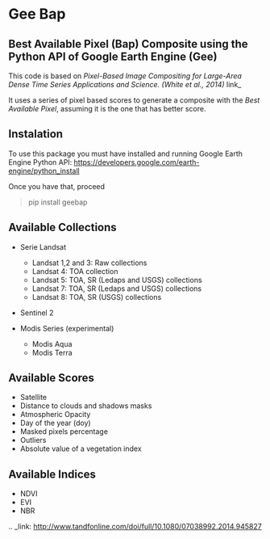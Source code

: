 Gee Bap
=
Best Available Pixel (Bap) Composite using the Python API of Google Earth Engine (Gee)
-

This code is based on *Pixel-Based Image Compositing for Large-Area Dense Time Series Applications and Science. (White et al., 2014)* link_

It uses a series of pixel based scores to generate a composite with the *Best Available Pixel*, assuming it is the one that has better score.

Instalation
-

To use this package you must have installed and running Google Earth Engine Python API: https://developers.google.com/earth-engine/python_install

Once you have that, proceed 

> pip install geebap


Available Collections
-

- Serie Landsat
    
    - Landsat 1,2 and 3: Raw collections
    - Landsat 4: TOA collection
    - Landsat 5: TOA, SR (Ledaps and USGS) collections
    - Landsat 7: TOA, SR (Ledaps and USGS) collections
    - Landsat 8: TOA, SR (USGS) collections

- Sentinel 2

- Modis Series (experimental)

    - Modis Aqua
    - Modis Terra

Available Scores
-

- Satellite
- Distance to clouds and shadows masks
- Atmospheric Opacity
- Day of the year (doy)
- Masked pixels percentage
- Outliers
- Absolute value of a vegetation index

Available Indices
-

- NDVI
- EVI
- NBR


.. _link: http://www.tandfonline.com/doi/full/10.1080/07038992.2014.945827